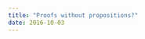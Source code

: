 ```yaml
---
title: "Proofs without propositions?"
date: 2016-10-03
---
```


<div hidden>
~~~ {.haskell}
module TypingSpectrumSpec where
import Test.Hspec

spec = it "really works!" $ pending
~~~
</div>

*i.e. incrementally (de)contextualizing Curry-Howard*


We can name plenty of propositions without proofs, constructive or not. The Riemann hypothesis. $P \neq NP$. 

But what is exactly are *proofs without propositions*? In the traditional sense,  it doesn't even make sense to speak of a proof without its proposition; a proof is a construction with a specific purpose, which is to prove a proposition. 

So a proof without a meaningful, nontrivial proposition might as well be just called a *construction*.


## Refinement typing
*Proofs without intrinsic propositions*

A proposition is traditionally thought of as *intrinsic* to a proof.
extrinsic propositions to make on your

tests!

## Post-refinement typing

i.e. no typing

Data exploration is usually done in Python, because you usually don't know what you want. Sure, there's a lot of historical accident. But there is no "theoremy theorem" you're trying to prove. 


Suppose I write a program that encodes your favorite film: 
```{.haskell .pseudo}
film :: [Image]
film = ...
```

## whtavers

I think it's problematic when people say things like, "Wanna see the future of programming? Play with Haskell/Idris!" Use rich type systems if you're writing a program with a clear, formalizable purpose, like business applications, or compilers, or proofs.




<!-- A program's appropriate position on the dynamic/static spectrum can be characterized by one characteristic: **proof relevance-ness** -->

